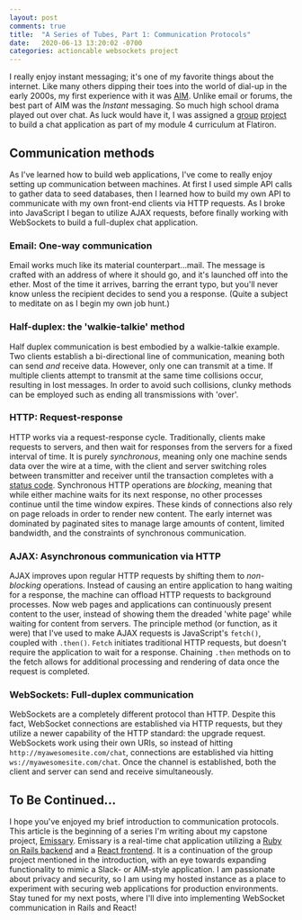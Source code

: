 ```yaml
---
layout: post
comments: true
title:  "A Series of Tubes, Part 1: Communication Protocols"
date:   2020-06-13 13:20:02 -0700
categories: actioncable websockets project
---
```


I really enjoy instant messaging; it's one of my favorite things about the internet. Like many others dipping their toes into the world of dial-up in the early 2000s, my first experience with it was [AIM](https://en.wikipedia.org/wiki/AIM_(software)). Unlike email or forums, the best part of AIM was the _Instant_ messaging. So much high school drama played out over chat. As luck would have it, I was assigned a [group](https://github.com/strangrjrjr/flatchat_backend) [project](https://github.com/strangrjrjr/flatchat_frontend) to build a chat application as part of my module 4 curriculum at Flatiron.

## Communication methods

As I've learned how to build web applications, I've come to really enjoy setting up communication between machines. At first I used simple API calls to gather data to seed databases, then I learned how to build my own API to communicate with my own front-end clients via HTTP requests. As I broke into JavaScript I began to utilize AJAX requests, before finally working with WebSockets to build a full-duplex chat application.

### Email: One-way communication

Email works much like its material counterpart...mail. The message is crafted with an address of where it should go, and it's launched off into the ether. Most of the time it arrives, barring the errant typo, but you'll never know unless the recipient decides to send you a response. (Quite a subject to meditate on as I begin my own job hunt.) 

### Half-duplex: the 'walkie-talkie' method

Half duplex communication is best embodied by a walkie-talkie example. Two clients establish a bi-directional line of communication, meaning both can send _and_ receive data. However, only one can transmit at a time. If multiple clients attempt to transmit at the same time collisions occur, resulting in lost messages. In order to avoid such collisions, clunky methods can be employed such as ending all transmissions with 'over'.

### HTTP: Request-response

HTTP works via a request-response cycle. Traditionally, clients make requests to servers, and then wait for responses from the servers for a fixed interval of time. It is purely _synchronous_, meaning only one machine sends data over the wire at a time, with the client and server switching roles between transmitter and receiver until the transaction completes with a [status code](https://en.wikipedia.org/wiki/List_of_HTTP_status_codes). Synchronous HTTP operations are _blocking_, meaning that while either machine waits for its next response, no other processes continue until the time window expires. These kinds of connections also rely on page reloads in order to render new content. The early internet was dominated by paginated sites to manage large amounts of content, limited bandwidth, and the constraints of synchronous communication.

### AJAX: Asynchronous communication via HTTP

AJAX improves upon regular HTTP requests by shifting them to _non-blocking_ operations. Instead of causing an entire application to hang waiting for a response, the machine can offload HTTP requests to background processes. Now web pages and applications can continuously present content to the user, instead of showing them the dreaded 'white page' while waiting for content from servers. The principle method (or function, as it were) that I've used to make AJAX requests is JavaScript's `fetch()`, coupled with `.then()`. `Fetch` initiates traditional HTTP requests, but doesn't require the application to wait for a response. Chaining `.then` methods on to the fetch allows for additional processing and rendering of data once the request is completed. 

### WebSockets: Full-duplex communication

WebSockets are a completely different protocol than HTTP. Despite this fact, WebSocket connections are established via HTTP requests, but they utilize a newer capability of the HTTP standard: the upgrade request. WebSockets work using their own URIs, so instead of hitting `http://myawesomesite.com/chat`, connections are established via hitting `ws://myawesomesite.com/chat`. Once the channel is established, both the client and server can send and receive simultaneously. 


## To Be Continued...

I hope you've enjoyed my brief introduction to communication protocols. This article is the beginning of a series I'm writing about my capstone project, [Emissary](https://emissary.netlify.app/). Emissary is a real-time chat application utilizing a [Ruby on Rails backend](https://github.com/strangrjrjr/emissary_api) and a [React frontend](https://github.com/strangrjrjr/emissary). It is a continuation of the group project mentioned in the introduction, with an eye towards expanding functionality to mimic a Slack- or AIM-style application. I am passionate about privacy and security, so I am using my hosted instance as a place to experiment with securing web applications for production environments. Stay tuned for my next posts, where I'll dive into implementing WebSocket communication in Rails and React!